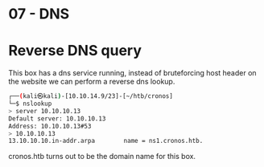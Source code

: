 # 07 - DNS 

# Reverse DNS query

This box has a dns service running, instead of bruteforcing host header on the website we can perform a reverse dns lookup.
```bash
┌──(kali㉿kali)-[10.10.14.9/23]-[~/htb/cronos]
└─$ nslookup 
> server 10.10.10.13
Default server: 10.10.10.13
Address: 10.10.10.13#53
> 10.10.10.13
13.10.10.10.in-addr.arpa        name = ns1.cronos.htb.
```

cronos.htb turns out to be the domain name for this box.